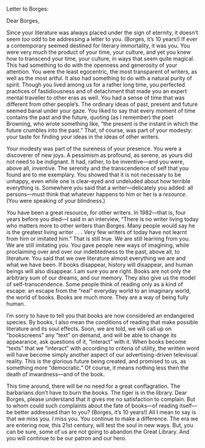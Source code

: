 
Letter to Borges:

Dear Borges,

Since your literature was always placed under the sign of eternity, it doesn’t seem _too_ odd to be addressing a letter to you. (Borges, it’s 10 years!) If ever a contemporary seemed destined for literary immortality, it was you. You were very much the product of your time, your culture, and yet you knew how to transcend your time, your culture, in ways that seem quite magical. This had something to do with the openness and generosity of your attention. You were the least egocentric, the most transparent of writers, as well as the most artful. It also had something to do with a natural purity of spirit. Though you lived among us for a rather long time, you perfected practices of fastidiousness and of detachment that made you an expert mental traveller to other eras as well. You had a sense of time that was different from other people’s. The ordinary ideas of past, present and future seemed banal under your gaze. You liked to say that every moment of time contains the past and the future, quoting (as I remember) the poet Browning, who wrote something like, “the present is the instant in which the future crumbles into the past.” That, of course, was part of your modesty: your taste for finding your ideas in the ideas of other writers.

Your modesty was part of the sureness of your presence. You were a discoverer of new joys. A pessimism as profound, as serene, as yours did not need to be indignant. It had, rather, to be inventive—and you were, above all, inventive. The serenity and the transcendence of self that you found are to me exemplary. You showed that it is not necessary to be unhappy, even while one is clear-eyed and undeluded about how terrible everything is. Somewhere you said that a writer—delicately you added: all persons—must think that whatever happens to him or her is a _resource_. (You were speaking of your blindness.)

_You_ have been a great resource, for other writers. In 1982—that is, four years before you died—I said in an interview, “There is no writer living today who matters more to other writers than Borges. Many people would say he is the greatest living writer . . . Very few writers of today have not learnt from him or imitated him.” That is still true. We are still learning from you. We are still imitating you. You gave people new ways of imagining, while proclaiming over and over our indebtedness to the past, above all, to literature. You said that we owe literature almost everything we are and what we have been. If books disappear, history will disappear, and human beings will also disappear. I am sure you are right. Books are not only the arbitrary sum of our dreams, and our memory. They also give us the model of self-transcendence. Some people think of reading only as a kind of escape: an escape from the “real” everyday world to an imaginary world, the world of books. Books are much more. They are a way of being fully human.

I’m sorry to have to tell you that books are now considered an endangered species. By books, I also mean the conditions of reading that make possible literature and its soul effects. Soon, we are told, we will call up on “bookscreens” any “text” on demand, and will be able to change its appearance, ask questions of it, “interact” with it. When books become “texts” that we “interact” with according to criteria of utility, the written word will have become simply another aspect of our advertising-driven televisual reality. This is the glorious future being created, and promised to us, as something more “democratic.” Of course, it means nothing less then the death of inwardness—and of the book.

This time around, there will be no need for a great conflagration. The barbarians don’t have to burn the books. The tiger is in the library. Dear Borges, please understand that it gives me no satisfaction to complain. But to whom could such complaints about the fate of books—of reading itself—be better addressed than to you? (Borges, it’s 10 years!) All I mean to say is that we miss you. _I_ miss you. You continue to make a difference. The era we are entering now, this 21st century, will test the soul in new ways. But, you can be sure, some of us are not going to abandon the Great Library. And you will continue to be our patron and our hero.